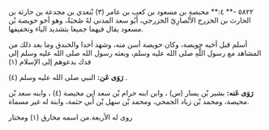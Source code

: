 ٥٨٢٢ -** ٤:** محبصة بن مسعود بن كعب بن عامر (٣) بْنعدي بن مجدعة بن حارثة بن الحارث بن الخزرج الأَنْصارِيّ الخزرجي، أَبُو سعد المدني لهُ صُحبَةٌ، وهو أخو حويصة بْن مسعود يقال فيهما جميعا بتشديد الياء وتخفيفها.

أسلم قبل أخيه حويصة، وكان حويصة أسن منه، وشهد أحدا والخندق وما بعد ذلك من المشاهد مع رسول اللَّهِ صلى الله عليه وسلم، وبعثه رسول الله صلى الله عليه وسلم إلى فدك يدعوهم إلى الإسلام (١)

**رَوَى عَن:** النبي صلى الله عليه وسلم (٤) .

**رَوَى عَنه:** بشير بْن يسار (س) ، وابن ابنه حرام بْن سعد ابن محيصة (٤) ، وابنه سعد بْن محيصة، ومحمد بْن زياد الجمحي، ومحمد بْن سهل بْن أَبي حثمة، وابنة له غير مسماة.

روى له الأربعة.من اسمه مخارق (١) ومختار
